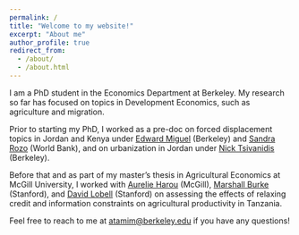```yaml
---
permalink: /
title: "Welcome to my website!"
excerpt: "About me"
author_profile: true
redirect_from: 
  - /about/
  - /about.html
---
```


I am a PhD student in the Economics Department at Berkeley. My research so far has focused on topics in Development Economics, such as agriculture and migration.

Prior to starting my PhD, I worked as a pre-doc on forced displacement topics in Jordan and Kenya under [Edward Miguel](http://emiguel.econ.berkeley.edu/) (Berkeley) and [Sandra Rozo](https://www.sandrarozo.net/) (World Bank), and on urbanization in Jordan under [Nick Tsivanidis](https://www.nicktsivanidis.com/) (Berkeley).

Before that and as part of my master’s thesis in Agricultural Economics at McGill University, I worked with [Aurelie Harou](https://aurelieharou.com/) (McGill), [Marshall Burke](https://web.stanford.edu/~mburke/) (Stanford), and [David Lobell](https://fse.fsi.stanford.edu/people/david_lobell) (Stanford) on assessing the effects of relaxing credit and information constraints on agricultural productivity in Tanzania. 

Feel free to reach to me at <a href="mailto:atamim@berkeley.edu" target="_blank" rel="noopener noreferrer">atamim@berkeley.edu</a> if you have any questions!
